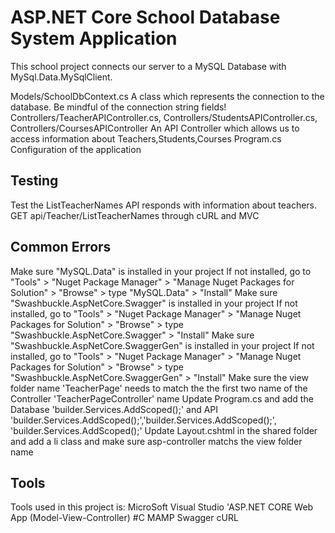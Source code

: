 # ASP.NET Core School Database System Application 
This school project connects our server to a MySQL Database with MySql.Data.MySqlClient.

Models/SchoolDbContext.cs
A class which represents the connection to the database. Be mindful of the connection string fields!
Controllers/TeacherAPIController.cs, Controllers/StudentsAPIController.cs, Controllers/CoursesAPIController
An API Controller which allows us to access information about Teachers,Students,Courses
Program.cs
Configuration of the application

## Testing
Test the ListTeacherNames API responds with information about teachers.
GET api/Teacher/ListTeacherNames through cURL and MVC 

## Common Errors
Make sure "MySQL.Data" is installed in your project
If not installed, go to "Tools" > "Nuget Package Manager" > "Manage Nuget Packages for Solution" > "Browse" > type "MySQL.Data" > "Install"
Make sure "Swashbuckle.AspNetCore.Swagger" is installed in your project
If not installed, go to "Tools" > "Nuget Package Manager" > "Manage Nuget Packages for Solution" > "Browse" > type "Swashbuckle.AspNetCore.Swagger" > "Install"
Make sure "Swashbuckle.AspNetCore.SwaggerGen" is installed in your project
If not installed, go to "Tools" > "Nuget Package Manager" > "Manage Nuget Packages for Solution" > "Browse" > type "Swashbuckle.AspNetCore.SwaggerGen" > "Install"
Make sure the view folder name 'TeacherPage' needs to match the the first two name of the Controller 'TeacherPageController' name
Update Program.cs and add the Database 'builder.Services.AddScoped<SchoolDbContext>();' and API 'builder.Services.AddScoped<TeacherAPIController>();','builder.Services.AddScoped<StudentsAPIController>();', 'builder.Services.AddScoped<CoursesAPIController>();'
Update Layout.cshtml in the shared folder and add a li class and make sure asp-controller matchs the view folder name

## Tools 
Tools used in this project is:
MicroSoft Visual Studio 'ASP.NET CORE Web App (Model-View-Controller) #C
MAMP
Swagger
cURL
